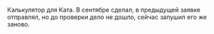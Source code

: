 Калькулятор для Ката. В сентябре сделал, в предыдущей заявке отправлял, но до проверки дело не дошло, сейчас запушил его же заново. 

